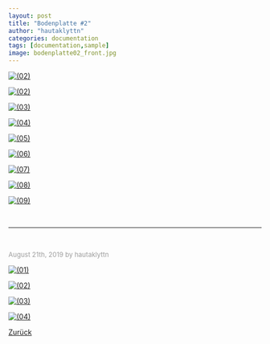 ```yaml
---
layout: post
title: "Bodenplatte #2"
author: "hautaklyttn"
categories: documentation
tags: [documentation,sample]
image: bodenplatte02_front.jpg
---
```


<a href="../assets/img/bodenplatte02_front.jpg" data-lightbox="Bodenplatte #2" data-title="">![(02)](../assets/img/bodenplatte02_front.jpg)</a>

<a href="../assets/img/20_08_2019_(2).jpg" data-lightbox="Bodenplatte #2" data-title="">![(02)](../assets/img/20_08_2019_(2).jpg)</a>

<a href="../assets/img/20_08_2019_(3).jpg" data-lightbox="Bodenplatte #2" data-title="">![(03)](../assets/img/20_08_2019_(3).jpg)</a>

<a href="../assets/img/20_08_2019_(4).jpg" data-lightbox="Bodenplatte #2" data-title="">![(04)](../assets/img/20_08_2019_(4).jpg)</a>

<a href="../assets/img/20_08_2019_(5).jpg" data-lightbox="Bodenplatte #2" data-title="">![(05)](../assets/img/20_08_2019_(5).jpg)</a>

<a href="../assets/img/20_08_2019_(6).jpg" data-lightbox="Bodenplatte #2" data-title="">![(06)](../assets/img/20_08_2019_(6).jpg)</a>

<a href="../assets/img/20_08_2019_(7).jpg" data-lightbox="Bodenplatte #2" data-title="">![(07)](../assets/img/20_08_2019_(7).jpg)</a>

<a href="../assets/img/20_08_2019_(8).jpg" data-lightbox="Bodenplatte #2" data-title="">![(08)](../assets/img/20_08_2019_(8).jpg)</a>

<a href="../assets/img/20_08_2019_(9).jpg" data-lightbox="Bodenplatte #2" data-title="">![(09)](../assets/img/20_08_2019_(9).jpg)</a>

<br>

***  

<br>

<font size="-1"><span style="color:#9d9d9d ">August 21th, 2019 by hautaklyttn</span></font>

<a href="../assets/img/21_08_2019_(1).jpg" data-lightbox="Bodenplatte #2" data-title="">![(01)](../assets/img/21_08_2019_(1).jpg)</a>

<a href="../assets/img/21_08_2019_(2).jpg" data-lightbox="Bodenplatte #2" data-title="">![(02)](../assets/img/21_08_2019_(2).jpg)</a>

<a href="../assets/img/21_08_2019_(3).jpg" data-lightbox="Bodenplatte #2" data-title="">![(03)](../assets/img/21_08_2019_(3).jpg)</a>

<a href="../assets/img/21_08_2019_(4).jpg" data-lightbox="Bodenplatte #2" data-title="">![(04)](../assets/img/21_08_2019_(4).jpg)</a>  


[Zurück](/hausblog)  
